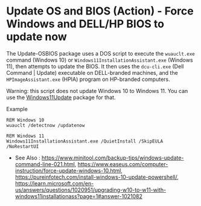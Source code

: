 # Update OS and BIOS (Action) - Force Windows and DELL/HP BIOS to update now

The Update-OSBIOS package uses a DOS script to execute the
`wuauclt.exe` command (Windows 10) or `Windows11InstallationAssistant.exe`
(Windows 11), then attempts to update the BIOS. It then uses
the `dcu-cli.exe` (Dell Command | Update) executable on DELL-branded
machines, and the `HPImageAssistant.exe` (HPIA) program on HP-branded
computers.

Warning: this script does not update Windows 10 to Windows 11. You can
use the [Windows11Update](../windows11update/) package for that.

Example
```dos
REM Windows 10
wuauclt /detectnow /updatenow

REM Windows 11
Windows11InstallationAssistant.exe /QuietInstall /SkipEULA /NoRestartUI
```

* See Also : https://www.minitool.com/backup-tips/windows-update-command-line-021.html,
	https://www.easeus.com/computer-instruction/force-update-windows-10.html,
	https://pureinfotech.com/install-windows-10-update-powershell/,
	https://learn.microsoft.com/en-us/answers/questions/1020951/upgrading-w10-to-w11-with-windows11installationass?page=1#answer-1021082
